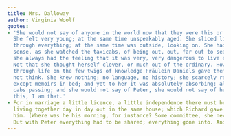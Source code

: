 ```yaml
---
title: Mrs. Dalloway
author: Virginia Woolf
quotes:
- 'She would not say of anyone in the world now that they were this or were that.
  She felt very young; at the same time unspeakably aged. She sliced like a knife
  through everything; at the same time was outside, looking on. She had a perpetual
  sense, as she watched the taxicabs, of being out, out, far out to sea and alone;
  she always had the feeling that it was very, very dangerous to live even one day.
  Not that she thought herself clever, or much out of the ordinary. How she had got
  through life on the few twigs of knowledge Fräulein Daniels gave them she could
  not think. She knew nothing; no language, no history; she scarcely read a book now,
  except memoirs in bed; and yet to her it was absolutely absorbing: all this; the
  cabs passing; and she would not say of Peter, she would not say of herself, I am
  this, I am that.'
- For in marriage a little licence, a little independence there must be between people
  living together day in day out in the same house; which Richard gave her, and she
  him. (Where was he his morning, for instance? Some committee, she never asked what.)
  But with Peter everything had to be shared; everything gone into. And it was intolerable…
---
```

